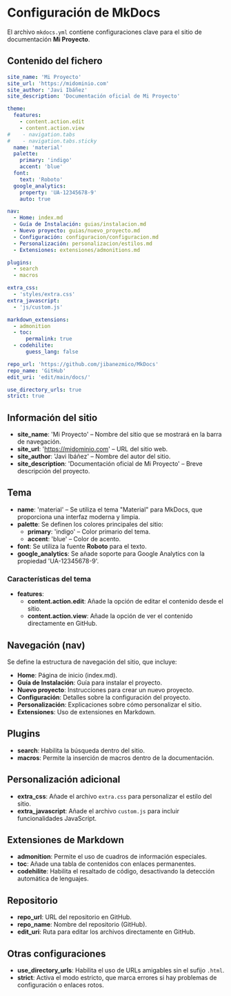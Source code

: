 # Configuración de MkDocs

El archivo `mkdocs.yml` contiene configuraciones clave para el sitio de documentación **Mi Proyecto**.

## Contenido del fichero

```yaml
site_name: 'Mi Proyecto'
site_url: 'https://midominio.com'
site_author: 'Javi Ibáñez'
site_description: 'Documentación oficial de Mi Proyecto'

theme:
  features:
    - content.action.edit
    - content.action.view
#    - navigation.tabs
#    - navigation.tabs.sticky
  name: 'material'
  palette:
    primary: 'indigo'
    accent: 'blue'
  font:
    text: 'Roboto'
  google_analytics:
    property: 'UA-12345678-9'
    auto: true

nav:
  - Home: index.md
  - Guía de Instalación: guias/instalacion.md
  - Nuevo proyecto: guias/nuevo_proyecto.md
  - Configuración: configuracion/configuracion.md
  - Personalización: personalizacion/estilos.md
  - Extensiones: extensiones/admonitions.md

plugins:
  - search
  - macros

extra_css:
  - 'styles/extra.css'
extra_javascript:
  - 'js/custom.js'

markdown_extensions:
  - admonition
  - toc:
      permalink: true
  - codehilite:
      guess_lang: false

repo_url: 'https://github.com/jibanezmico/MkDocs'
repo_name: 'GitHub'
edit_uri: 'edit/main/docs/'

use_directory_urls: true
strict: true
```

## Información del sitio

- **site_name**: 'Mi Proyecto' – Nombre del sitio que se mostrará en la barra de navegación.
- **site_url**: 'https://midominio.com' – URL del sitio web.
- **site_author**: 'Javi Ibáñez' – Nombre del autor del sitio.
- **site_description**: 'Documentación oficial de Mi Proyecto' – Breve descripción del proyecto.

## Tema

- **name**: 'material' – Se utiliza el tema "Material" para MkDocs, que proporciona una interfaz moderna y limpia.
- **palette**: Se definen los colores principales del sitio:
    - **primary**: 'indigo' – Color primario del tema.
    - **accent**: 'blue' – Color de acento.
- **font**: Se utiliza la fuente **Roboto** para el texto.
- **google_analytics**: Se añade soporte para Google Analytics con la propiedad 'UA-12345678-9'.

### Características del tema
- **features**:
    - **content.action.edit**: Añade la opción de editar el contenido desde el sitio.
    - **content.action.view**: Añade la opción de ver el contenido directamente en GitHub.

## Navegación (nav)

Se define la estructura de navegación del sitio, que incluye:
- **Home**: Página de inicio (index.md).
- **Guía de Instalación**: Guía para instalar el proyecto.
- **Nuevo proyecto**: Instrucciones para crear un nuevo proyecto.
- **Configuración**: Detalles sobre la configuración del proyecto.
- **Personalización**: Explicaciones sobre cómo personalizar el sitio.
- **Extensiones**: Uso de extensiones en Markdown.

## Plugins

- **search**: Habilita la búsqueda dentro del sitio.
- **macros**: Permite la inserción de macros dentro de la documentación.

## Personalización adicional

- **extra_css**: Añade el archivo `extra.css` para personalizar el estilo del sitio.
- **extra_javascript**: Añade el archivo `custom.js` para incluir funcionalidades JavaScript.

## Extensiones de Markdown

- **admonition**: Permite el uso de cuadros de información especiales.
- **toc**: Añade una tabla de contenidos con enlaces permanentes.
- **codehilite**: Habilita el resaltado de código, desactivando la detección automática de lenguajes.

## Repositorio

- **repo_url**: URL del repositorio en GitHub.
- **repo_name**: Nombre del repositorio (GitHub).
- **edit_uri**: Ruta para editar los archivos directamente en GitHub.

## Otras configuraciones

- **use_directory_urls**: Habilita el uso de URLs amigables sin el sufijo `.html`.
- **strict**: Activa el modo estricto, que marca errores si hay problemas de configuración o enlaces rotos.

